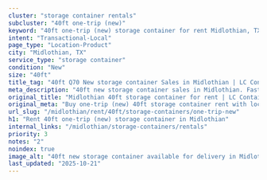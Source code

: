 ```yaml
---
cluster: "storage container rentals"
subcluster: "40ft one-trip (new)"
keyword: "40ft one-trip (new) storage container for rent Midlothian, TX"
intent: "Transactional-Local"
page_type: "Location-Product"
city: "Midlothian, TX"
service_type: "storage container"
condition: "New"
size: "40ft"
title_tag: "40ft Q70 New storage container Sales in Midlothian | LC Container"
meta_description: "40ft new storage container sales in Midlothian. Fast delivery, competitive pricing. Serving storage containers area. Quote ID: JPO. Call (214) 524-4168 for your free quote today."
original_title: "Midlothian 40ft storage container for rent | LC Container"
original_meta: "Buy one-trip (new) 40ft storage container rent with local delivery in Midlothian, TX. LC Container — local Since 2003. Request a fast quote today."
url_slug: "/midlothian/rent/40ft/storage-containers/one-trip-new"
h1: "Rent 40ft one-trip (new) storage container in Midlothian"
internal_links: "/midlothian/storage-containers/rentals"
priority: 3
notes: "2"
noindex: true
image_alt: "40ft new storage container available for delivery in Midlothian"
last_updated: "2025-10-21"
---
```


<!-- TODO: Add unique city/inventory copy, images, and internal links here. -->
